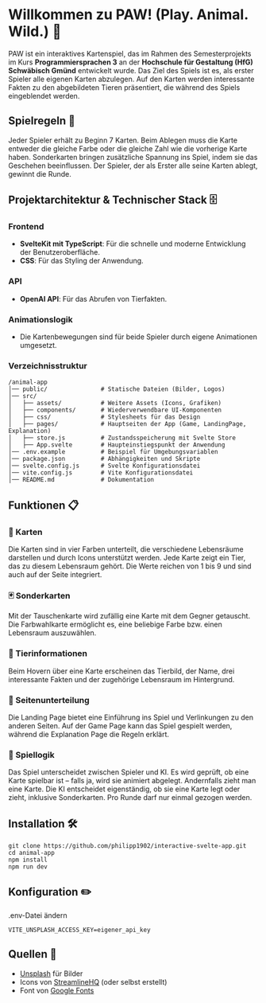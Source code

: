 # Willkommen zu PAW! (Play. Animal. Wild.) 🐾

PAW ist ein interaktives Kartenspiel, das im Rahmen des Semesterprojekts im Kurs **Programmiersprachen 3** an der **Hochschule für Gestaltung (HfG) Schwäbisch Gmünd** entwickelt wurde. Das Ziel des Spiels ist es, als erster Spieler alle eigenen Karten abzulegen. Auf den Karten werden interessante Fakten zu den abgebildeten Tieren präsentiert, die während des Spiels eingeblendet werden.

## Spielregeln 🚨

Jeder Spieler erhält zu Beginn 7 Karten. Beim Ablegen muss die Karte entweder die gleiche Farbe oder die gleiche Zahl wie die vorherige Karte haben. Sonderkarten bringen zusätzliche Spannung ins Spiel, indem sie das Geschehen beeinflussen. Der Spieler, der als Erster alle seine Karten ablegt, gewinnt die Runde.

## Projektarchitektur & Technischer Stack 🗄

### Frontend

- **SvelteKit mit TypeScript**: Für die schnelle und moderne Entwicklung der Benutzeroberfläche.
- **CSS**: Für das Styling der Anwendung.

### API

- **OpenAI API**: Für das Abrufen von Tierfakten.

### Animationslogik

- Die Kartenbewegungen sind für beide Spieler durch eigene Animationen umgesetzt.

### Verzeichnisstruktur

```plaintext
/animal-app
│── public/               # Statische Dateien (Bilder, Logos)
│── src/
│   ├── assets/           # Weitere Assets (Icons, Grafiken)
│   ├── components/       # Wiederverwendbare UI-Komponenten
│   ├── css/              # Stylesheets für das Design
│   ├── pages/            # Hauptseiten der App (Game, LandingPage, Explanation)
│   ├── store.js          # Zustandsspeicherung mit Svelte Store
│   ├── App.svelte        # Haupteinstiegspunkt der Anwendung
│── .env.example          # Beispiel für Umgebungsvariablen
│── package.json          # Abhängigkeiten und Skripte
│── svelte.config.js      # Svelte Konfigurationsdatei
│── vite.config.js        # Vite Konfigurationsdatei
│── README.md             # Dokumentation
```

## Funktionen 📋

### 🎴 Karten
Die Karten sind in vier Farben unterteilt, die verschiedene Lebensräume darstellen und durch Icons unterstützt werden. Jede Karte zeigt ein Tier, das zu diesem Lebensraum gehört. Die Werte reichen von 1 bis 9 und sind auch auf der Seite integriert.

### 🃏 Sonderkarten
Mit der Tauschenkarte wird zufällig eine Karte mit dem Gegner getauscht. Die Farbwahlkarte ermöglicht es, eine beliebige Farbe bzw. einen Lebensraum auszuwählen.

### 🦥 Tierinformationen
Beim Hovern über eine Karte erscheinen das Tierbild, der Name, drei interessante Fakten und der zugehörige Lebensraum im Hintergrund.

### 📖 Seitenunterteilung
Die Landing Page bietet eine Einführung ins Spiel und Verlinkungen zu den anderen Seiten. Auf der Game Page kann das Spiel gespielt werden, während die Explanation Page die Regeln erklärt.

### 🧠 Spiellogik
Das Spiel unterscheidet zwischen Spieler und KI. Es wird geprüft, ob eine Karte spielbar ist – falls ja, wird sie animiert abgelegt. Andernfalls zieht man eine Karte. Die KI entscheidet eigenständig, ob sie eine Karte legt oder zieht, inklusive Sonderkarten. Pro Runde darf nur einmal gezogen werden.


## Installation 🛠️
```plaintext
git clone https://github.com/philipp1902/interactive-svelte-app.git
cd animal-app
npm install
npm run dev
```

## Konfiguration ✏️

.env-Datei ändern
```plaintext
VITE_UNSPLASH_ACCESS_KEY=eigener_api_key
```

## Quellen 🔗
- [Unsplash](https://unsplash.com/de) für Bilder
- Icons von [StreamlineHQ](https://www.streamlinehq.com/icons/material-symbols-outlined-line) (oder selbst erstellt)
- Font von [Google Fonts](https://fonts.google.com/specimen/Funnel+Display?categoryFilters=Feeling:/Expressive/Calm)

